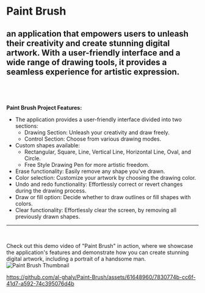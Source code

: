 # Paint Brush
## an application that empowers users to unleash their creativity and create stunning digital artwork. With a user-friendly interface and a wide range of drawing tools, it provides a seamless experience for artistic expression.<br><br>

<br>


**Paint Brush Project Features:**
- The application provides a user-friendly interface divided into two sections:
    - Drawing Section: Unleash your creativity and draw freely.
    - Control Section: Choose from various drawing modes.
- Custom shapes available:
    - Rectangular, Square, Line, Vertical Line, Horizontal Line, Oval, and Circle.
    - Free Style Drawing Pen for more artistic freedom.
- Erase functionality: Easily remove any shape you've drawn.
- Color selection: Customize your artwork by choosing the drawing color.
- Undo and redo functionality: Effortlessly correct or revert changes during the drawing process.
- Draw or fill option: Decide whether to draw outlines or fill shapes with colors.
- Clear functionality: Effortlessly clear the screen, by removing all previously drawn shapes.
---
<br>

Check out this demo video of "Paint Brush" in action, where we showcase the application's features and demonstrate how you can create stunning digital artwork, including a portrait of a handsome man.
![Paint Brush Thumbnail](https://github.com/al-ghaly/Paint-Brush/assets/61648960/8d106ec0-8ff7-4203-8a97-1e2c5c93edbb)



  

https://github.com/al-ghaly/Paint-Brush/assets/61648960/7830774b-cc6f-41d7-a592-74c395076d4b


